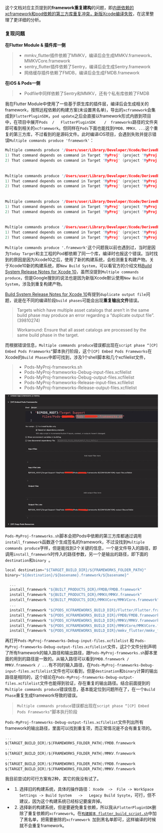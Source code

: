 
这个文档对应主页提到的**framework重复建构**的问题，即[内嵌依赖的xcframework和pod依赖的第三方库重复冲突，新版Xcode编译失败](https://github.com/XiFengLang/flutter_notes#%E5%86%85%E5%B5%8C%E4%BE%9D%E8%B5%96%E7%9A%84xcframework%E5%92%8Cpod%E4%BE%9D%E8%B5%96%E7%9A%84%E7%AC%AC%E4%B8%89%E6%96%B9%E5%BA%93%E9%87%8D%E5%A4%8D%E5%86%B2%E7%AA%81%E6%96%B0%E7%89%88xcode%E7%BC%96%E8%AF%91%E5%A4%B1%E8%B4%A5)，在这里整理了更详细的分析。

### 复现问题

**在Flutter Module & 插件库一侧**

> * mmkv_flutter插件依赖了MMKV，编译后会生成MMKV.framework、MMKVCore.framework
> * sentry_flutter插件依赖了Sentry，编译后会生成Sentry.framework
> * 网络缓存插件依赖了FMDB，编译后会生成FMDB.framework

**在iOS & Pods一侧**

> * Podfile中同样依赖了Sentry和MMKV，还有个私有库依赖了FMDB

我在Flutter Module中使用了一些基于原生库的插件层，编译后会生成相关的framework，按照远程依赖的构建方案(未设置黑名单)，导出的`xcframework`会集成到`FlutterPluginSDK`，`pod update`之后会直接以framework形式内嵌到项目中，在项目中展开`Pods  /   FlutterPluginSDK    /  frameworks`路径的文件夹即可看到相关的`xcframework`。但同样在`Pods`下面也能找到`FMDB、MMKV、...`这个重复的第三方库，不过看到的是源码文件。此时编译iOS项目，会遇到失败并提示错误`Multiple commands produce 'framework'`：

```C
Multiple commands produce '/Users/user/Library/Developer/Xcode/DerivedData/MyProj-flazyqyatfvrvsgcoofvwrizuvot/Build/Products/Debug-iphoneos/MyProj.app/Frameworks/FMDB.framework':
1) That command depends on command in Target 'MyProj' (project 'MyProj'): script phase “[CP] Embed Pods Frameworks”
2) That command depends on command in Target 'MyProj' (project 'MyProj'): script phase “[CP] Embed Pods Frameworks”


Multiple commands produce '/Users/user/Library/Developer/Xcode/DerivedData/MyProj-flazyqyatfvrvsgcoofvwrizuvot/Build/Products/Debug-iphoneos/MyProj.app/Frameworks/MMKV.framework':
1) That command depends on command in Target 'MyProj' (project 'MyProj'): script phase “[CP] Embed Pods Frameworks”
2) That command depends on command in Target 'MyProj' (project 'MyProj'): script phase “[CP] Embed Pods Frameworks”


Multiple commands produce '/Users/user/Library/Developer/Xcode/DerivedData/MyProj-flazyqyatfvrvsgcoofvwrizuvot/Build/Products/Debug-iphoneos/MyProj.app/Frameworks/MMKVCore.framework':
1) That command depends on command in Target 'MyProj' (project 'MyProj'): script phase “[CP] Embed Pods Frameworks”
2) That command depends on command in Target 'MyProj' (project 'MyProj'): script phase “[CP] Embed Pods Frameworks”


Multiple commands produce '/Users/user/Library/Developer/Xcode/DerivedData/MyProj-flazyqyatfvrvsgcoofvwrizuvot/Build/Products/Debug-iphoneos/MyProj.app/Frameworks/Sentry.framework':
1) That command depends on command in Target 'MyProj' (project 'MyProj'): script phase “[CP] Embed Pods Frameworks”
2) That command depends on command in Target 'MyProj' (project 'MyProj'): script phase “[CP] Embed Pods Frameworks”
```

`Multiple commands produce '.framework'`这个问题我以前也遇到过，当时是因为`Today Target`和主工程的Pod都依赖了同一个库，编译时也报这个错误。当时找到的原因是因为Xcode10之后，使用了新的构建系统，会检测重复构建产物。关于Xcode10新的构建系统，即`New Build System`，可以看官方的介绍文档[Build System Release Notes for Xcode 10](https://developer.apple.com/documentation/xcode-release-notes/build-system-release-notes-for-xcode-10)，虽然没提到`Multiple commands produce`，但是Google搜到的说法也是因为新版Xcode默认使用`New Build System`，涉及到重复构建产物。

[Build System Release Notes for Xcode 10](https://developer.apple.com/documentation/xcode-release-notes/build-system-release-notes-for-xcode-10)有提到`duplicate output file`问题，说是在不同的编译阶段`build phases`可能会出现**重复输出文件**错误。

>Targets which have multiple asset catalogs that aren’t in the same build phase may produce an error regarding a “duplicate output file”. (39810274)
>
> Workaround: Ensure that all asset catalogs are processed by the same build phase in the target.

而根据错误信息，`Multiple commands produce`错误都出现在`script phase “[CP] Embed Pods Frameworks”`脚本执行阶段，这个`[CP] Embed Pods Frameworks`在Xcode的`Build Phases`中即可找到，涉及1个shell脚本和几个xcfilelist文件，

> * Pods-MyProj-frameworks.sh
> * Pods-MyProj-frameworks-Debug-input-files.xcfilelist
> * Pods-MyProj-frameworks-Debug-output-files.xcfilelist
> * Pods-MyProj-frameworks-Release-input-files.xcfilelist
> * Pods-MyProj-frameworks-Release-output-files.xcfilelist

![[CP] Embed Pods Frameworks](https://github.com/XiFengLang/flutter_notes/blob/main/assets/20210723121210.jpg)

`Pods-MyProj-frameworks.sh`脚本会把Pods中依赖的第三方库都通过调用`install_framework`函数逐个生成签名的framework，不过没找到`Multiple commands produce`字样，但是能找到2个关键的信息，一个是文件导入的路径，即调用`install_framework`时传入的路径参数，另一个是输出的路径，即下面的`destination`和`binary `。

```C
local destination="${TARGET_BUILD_DIR}/${FRAMEWORKS_FOLDER_PATH}"
binary="${destination}/${basename}.framework/${basename}"
```

```C
  ...
  install_framework "${BUILT_PRODUCTS_DIR}/FMDB/FMDB.framework"
  install_framework "${BUILT_PRODUCTS_DIR}/MMKV/MMKV.framework"
  install_framework "${BUILT_PRODUCTS_DIR}/MMKVCore/MMKVCore.framework"
  ...
  install_framework "${PODS_XCFRAMEWORKS_BUILD_DIR}/Flutter/Flutter.framework"
  install_framework "${PODS_XCFRAMEWORKS_BUILD_DIR}/FMDB/FMDB.framework"
  install_framework "${PODS_XCFRAMEWORKS_BUILD_DIR}/MMKV/MMKV.framework"
  install_framework "${PODS_XCFRAMEWORKS_BUILD_DIR}/MMKVCore/MMKVCore.framework"
  install_framework "${PODS_XCFRAMEWORKS_BUILD_DIR}/mmkv_flutter/mmkv_flutter.framework"
```

再打开`Pods-MyProj-frameworks-Debug-input-files.xcfilelist` 和 `Pods-MyProj-frameworks-Debug-output-files.xcfilelist`文件，这2个文件分别声明了所有framework的输入路径和输出路径，跟`Pods-MyProj-frameworks.sh`脚本里面的用到的路径是一致的。从输入路径可以看到`FMDB.framework / MMKV.framework / ...`有不同的输入路径，在`Pods-MyProj-frameworks-Debug-input-files.xcfilelist`文件也可以看到，但是`destination`和`binary`计算的输出路径是相同的，这个结论在`Pods-MyProj-frameworks-Debug-output-files.xcfilelist`文件也能得到验证，存在重复的输出路径。结合前面提到的`Multiple commands produce`错误信息，基本能定位到问题所在了，在一个`Build Phase`重复生成framework导致的错误。

> `Multiple commands produce`错误都出现在`script phase “[CP] Embed Pods Frameworks”`脚本执行阶段

`Pods-MyProj-frameworks-Debug-output-files.xcfilelist`文件列出所有framework的输出路径，里面可以找到重复项，而正常情况是不会有重复项的。

```C
...
${TARGET_BUILD_DIR}/${FRAMEWORKS_FOLDER_PATH}/FMDB.framework
...
${TARGET_BUILD_DIR}/${FRAMEWORKS_FOLDER_PATH}/MMKV.framework
...
${TARGET_BUILD_DIR}/${FRAMEWORKS_FOLDER_PATH}/FMDB.framework
${TARGET_BUILD_DIR}/${FRAMEWORKS_FOLDER_PATH}/MMKV.framework
```

我目前尝试的可行方案有2种，其它的我没有试了。

* 1. 选择旧的构建系统，具体的操作路径： `Xcode  ->  File -> WorkSpace Settings -> Build System   ->   Legacy Build Sysyte`，可行，但不建议，因为这个构建系统已经标记要废弃掉。
* 2. 选择新的构建系统，但是要避免重复依赖，所以我从`FlutterPluginSDK`删除了重复依赖的`xcframework`。在[`构建脚本 flutter_build_script.sh`](https://github.com/XiFengLang/flutter_notes/blob/main/flutter_build_script.md)中加了黑名单，把需要删除的`xcframework `加到黑名单即可，这样编译的时候就不会重复framework。

